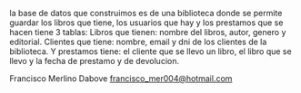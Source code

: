 la base de datos que construimos es de una biblioteca donde se permite guardar los libros que tiene, los usuarios que hay y los prestamos que se hacen
tiene 3 tablas:
Libros que tienen: nombre del libros, autor, genero y editorial.
Clientes que tiene: nombre, email y dni de los clientes de la biblioteca.
Y prestamos tiene: el cliente que se llevo un libro, el libro que se llevo y la fecha de prestamo y de devolucion.

  Francisco Merlino Dabove
  francisco_mer004@hotmail.com
  
